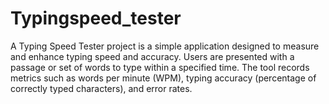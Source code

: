 # Typingspeed_tester

A Typing Speed Tester project is a simple application designed to measure and enhance typing speed and accuracy. Users are presented with a passage or set of words to type within a specified time. The tool records metrics such as words per minute (WPM), typing accuracy (percentage of correctly typed characters), and error rates.
